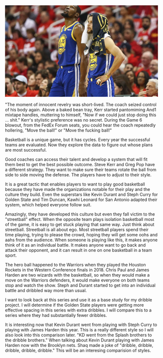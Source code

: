 ![KD & Steph look on as they wait to play](https://github.com/rashadwest/rashadwest.github.io/blob/master/_posts/Steph_Durant.webp?raw=true)

"The moment of innocent revelry was short-lived. The coach seized control of his body again. Above a baked bean tray, Kerr started pantomiming And1 mixtape handles, muttering to himself, "Now if we could just stop doing this … shit."
Kerr's stylistic preference was no secret. During the Game 6 blowout, from the FedEx Forum seats, you could hear the coach repeatedly hollering, "Move the ball!" or "Move the fucking ball!"

Basketball is a unique game, but it has cycles. Every year the successful teams are evaluated. Now they explore the data to figure out whose plans are most successful. 

Good coaches can access their talent and develop a system that will fit them best to get the best possible outcome. Steve Kerr and Greg Pop have a different strategy.  They want to make sure their teams rotate the ball from side to side moving the defense. The players have to adjust to their style. 

It is a great tactic that enables players to want to play good basketball because they have made the organizations notable for their play and the culture they build. Even the superstars like Kevin Durant and Steph Curry for Golden State and Tim Duncan, Kawhi Leonard for San Antonio adapted their system, which helped everyone follow suit. 

Amazingly, they have developed this culture but even they fall victim to the "streetball" effect. When the opposite team plays isolation basketball most of the game, it is easy to get stuck playing that same way. Just think about streetball. Streetball is all about ego. Most streetball players spend their time playing, trying to please the crowd, hoping they will get some oohs and aahs from the audience. When someone is playing like this, it makes anyone think of it as an individual battle.  It makes anyone want to go back and attack their opponent, and it can result in one on one basketball in a team sport. 

The hero ball happened to the Warriors when they played the Houston Rockets in the Western Conference finals in 2018. Chris Paul and James Harden are two wizards with the basketball, so when they would make a move on the Warriors defenders, it would make everyone on both teams stop and watch the show. Steph and Durant started to get into an individual battle and dribbled way more than usual. 

I want to look back at this series and use it as a base study for my dribble project.  I will determine if the Golden State players were getting more effective spacing in this series with extra dribbles. I will compare this to a series where they had substantially fewer dribbles.

It is interesting now that Kevin Durant went from playing with Steph Curry to playing with James Harden this year.  This is a really different style so I will also look into this comparison later.  "KD went from the Splash brothers to the dribble brothers."  When talking about Kevin Durant playing with James Harden now with the Brooklyn nets.  Shaq made a joke of "dribble, dribble, dribble, dribble, dribble."  This will be an interesing comparision of styles. 
